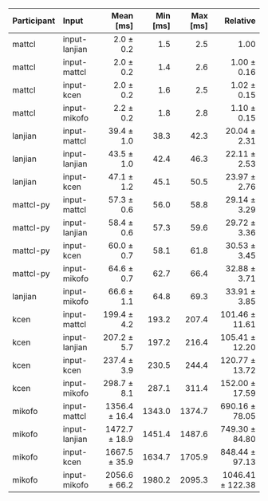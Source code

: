| Participant | Input | Mean [ms] | Min [ms] | Max [ms] | Relative |
|:---|:---|---:|---:|---:|---:|
| mattcl | input-lanjian | 2.0 ± 0.2 | 1.5 | 2.5 | 1.00 |
| mattcl | input-mattcl | 2.0 ± 0.2 | 1.4 | 2.6 | 1.00 ± 0.16 |
| mattcl | input-kcen | 2.0 ± 0.2 | 1.6 | 2.5 | 1.02 ± 0.15 |
| mattcl | input-mikofo | 2.2 ± 0.2 | 1.8 | 2.8 | 1.10 ± 0.15 |
| lanjian | input-mattcl | 39.4 ± 1.0 | 38.3 | 42.3 | 20.04 ± 2.31 |
| lanjian | input-lanjian | 43.5 ± 1.0 | 42.4 | 46.3 | 22.11 ± 2.53 |
| lanjian | input-kcen | 47.1 ± 1.2 | 45.1 | 50.5 | 23.97 ± 2.76 |
| mattcl-py | input-mattcl | 57.3 ± 0.6 | 56.0 | 58.8 | 29.14 ± 3.29 |
| mattcl-py | input-lanjian | 58.4 ± 0.6 | 57.3 | 59.6 | 29.72 ± 3.36 |
| mattcl-py | input-kcen | 60.0 ± 0.7 | 58.1 | 61.8 | 30.53 ± 3.45 |
| mattcl-py | input-mikofo | 64.6 ± 0.7 | 62.7 | 66.4 | 32.88 ± 3.71 |
| lanjian | input-mikofo | 66.6 ± 1.1 | 64.8 | 69.3 | 33.91 ± 3.85 |
| kcen | input-mattcl | 199.4 ± 4.2 | 193.2 | 207.4 | 101.46 ± 11.61 |
| kcen | input-lanjian | 207.2 ± 5.7 | 197.2 | 216.4 | 105.41 ± 12.20 |
| kcen | input-kcen | 237.4 ± 3.9 | 230.5 | 244.4 | 120.77 ± 13.72 |
| kcen | input-mikofo | 298.7 ± 8.1 | 287.1 | 311.4 | 152.00 ± 17.59 |
| mikofo | input-mattcl | 1356.4 ± 16.4 | 1343.0 | 1374.7 | 690.16 ± 78.05 |
| mikofo | input-lanjian | 1472.7 ± 18.9 | 1451.4 | 1487.6 | 749.30 ± 84.80 |
| mikofo | input-kcen | 1667.5 ± 35.9 | 1634.7 | 1705.9 | 848.44 ± 97.13 |
| mikofo | input-mikofo | 2056.6 ± 66.2 | 1980.2 | 2095.3 | 1046.41 ± 122.38 |
